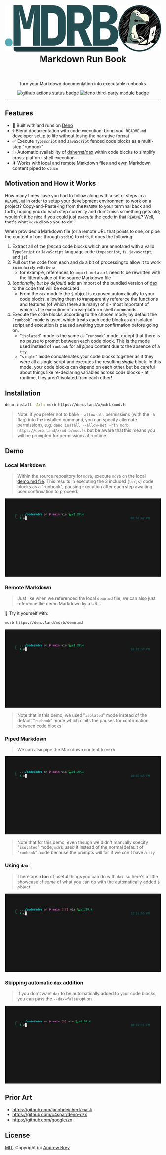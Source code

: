 <h1 align="center">
  <br>
    <img src=".github/logo.png" height="150px" alt="mdrb logo which consists of underlined text spelling out a period followed by the letters m, d, r, and b">
  <br>
  Markdown Run Book
  <br>
  <br>
</h1>

<p align="center">Turn your Markdown documentation into executable runbooks.</p>

<p align="center">
  <a href="https://github.com/andrewbrey/mdrb/actions/workflows/ci.yml">
    <img src="https://github.com/andrewbrey/mdrb/workflows/ci/badge.svg" alt="github actions status badge">
  </a>
  <a href="https://deno.land/x/mdrb">
    <img src="https://img.shields.io/badge/deno.land/x/mdrb-success?logo=deno&logoColor=black&labelColor=white&color=black" alt="deno third-party module badge">
  </a>
</p>

---

## Features

- 🦕 Built with and runs on [Deno](https://deno.land)
- 🌀 Blend documentation with code execution; bring your `README.md` developer setup to life without losing the
  narrative format
- ✅ Execute `TypeScript` and `JavaScript` fenced code blocks as a multi-step "runbook"
- ✨ Automatic availability of [dsherret/dax](https://deno.land/x/dax) within code blocks to simplify cross-platform
  shell execution
- ⬇ Works with local and remote Markdown files and even Markdown content piped to `stdin`

## Motivation and How it Works

How many times have you had to follow along with a set of steps in a `README.md` in order to setup your development
environment to work on a project? Copy-and-Paste-ing from the `README` to your terminal back and forth, hoping you do
each step correctly and don't miss something gets old; wouldn't it be nice if you could just _execute_ the code in that
`README`? Well, that's what `mdrb` allows you to do!

When provided a Markdown file (or a remote URL that points to one, or pipe the content of one through `stdin`) to
`mdrb`, it does the following:

1. Extract all of the _fenced_ code blocks which are annotated with a valid `TypeScript` or `JavaScript` language code
   (`typescript`, `ts`, `javascript`, and `js`)
1. Pull out the code from each and do a bit of processing to allow it to work seamlessly with `Deno`
   - for example, references to `import.meta.url` need to be rewritten with the litteral value of the source Markdown
     file
1. (_optionally, but by default_) add an import of the bundled version of [dax](https://deno.land/x/dax) to the code
   that will be executed
   - From the `dax` module the `$` object is exposed automatically to your code blocks, allowing them to transparently
     reference the functions and features (of which there are many) of `$` - most important of which is the execution of
     cross-platform shell commands.
1. Execute the code blocks according to the chosen mode; by default the "`runbook`" mode is used, which treats each code
   block as an isolated script and execution is paused awaiting your confirmation before going on.
   - "`isolated`" mode is the same as "`runbook`" mode, except that there is no pause to prompt between each code block.
     This is the mode used instead of `runbook` for all _piped_ content due to the absence of a `tty`.
   - "`single`" mode concatenates your code blocks together as if they were all a single script and executes the
     resulting _single_ block. In this mode, your code blocks can depend on each other, but be careful about things like
     re-declaring variables across code blocks - at runtime, they aren't isolated from each other!

## Installation

```sh
deno install -Arfn mdrb https://deno.land/x/mdrb/mod.ts
```

> Note: if you prefer not to bake `--allow-all` permissions (with the `-A` flag) into the installed command, you can
> specify alternate permissions, e.g. `deno install --allow-net -rfn mdrb https://deno.land/x/mdrb/mod.ts` but be aware
> that this means you will be prompted for permissions at runtime.

## Demo

### Local Markdown

> Within the source repository for `mdrb`, execute `mdrb` on the local [demo.md file](demo.md). This results in
> executing the 3 included (`ts/js`) code blocks as a "runbook", pausing execution after each step awaiting user
> confirmation to proceed.

<img src=".github/usage-basic.gif" alt="demonstration of using mdrb to execute the demo markdown file included in the source repository">

### Remote Markdown

> Just like when we referenced the local `demo.md` file, we can also just reference the demo Markdown by a URL.

🧪 Try it yourself with:

```sh
mdrb https://deno.land/mdrb/demo.md
```

<img src=".github/usage-remote.gif" alt="demonstration of using mdrb to execute the demo markdown file referenced by its URL">

> Note that in this demo, we used "`isolated`" mode instead of the default "`runbook`" mode which omits the pauses for
> confirmation between code blocks

### Piped Markdown

> We can also pipe the Markdown content to `mdrb`

<img src=".github/usage-remote-pipe.gif" alt="demonstration of using mdrb to execute the demo markdown file referenced by its URL and piping the content via standard input">

> Note that for this demo, even though we didn't manually specify "`isolated`" mode, `mdrb` used it instead of the
> normal default of "`runbook`" mode because the prompts will fail if we don't have a `tty`

### Using `dax`

> There are a **ton** of useful things you can do with `dax`, so here's a little showcase of _some_ of what you can do
> with the automatically added `$` object.

<img src=".github/usage-dax.gif" alt="demonstration of using the automatically included dollar object within markdown code blocks">

### Skipping automatic `dax` addition

> If you don't want `dax` to be automatically added to your code blocks, you can pass the `--dax=false` option

<img src=".github/usage-no-dax.gif" alt="demonstration of the fact that you can pass dax equals false to the mdrb command line and the dollar object will not be added">

## Prior Art

- https://github.com/jacobdeichert/mask
- https://github.com/c4spar/deno-dzx
- https://github.com/google/zx

## License

[MIT](./LICENSE). Copyright (c) [Andrew Brey](https://andrewbrey.com)
